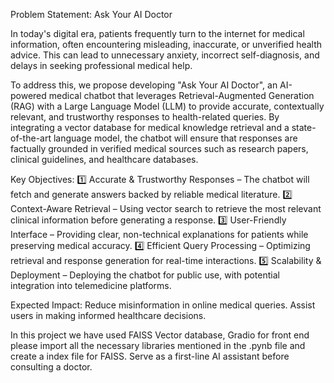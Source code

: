Problem Statement: Ask Your AI Doctor

In today's digital era, patients frequently turn to the internet for medical information, often encountering misleading,
inaccurate, or unverified health advice. This can lead to unnecessary anxiety, incorrect self-diagnosis, and delays in 
seeking professional medical help.

To address this, we propose developing "Ask Your AI Doctor", an AI-powered medical chatbot that leverages
Retrieval-Augmented Generation (RAG) with a Large Language Model (LLM) to provide accurate, contextually relevant,
and trustworthy responses to health-related queries. By integrating a vector database for medical knowledge retrieval 
and a state-of-the-art language model, the chatbot will ensure that responses are factually grounded in verified medical
sources such as research papers, clinical guidelines, and healthcare databases.

Key Objectives:
1️⃣ Accurate & Trustworthy Responses – The chatbot will fetch and generate answers backed by reliable medical literature.
2️⃣ Context-Aware Retrieval – Using vector search to retrieve the most relevant clinical information before generating a response.
3️⃣ User-Friendly Interface – Providing clear, non-technical explanations for patients while preserving medical accuracy.
4️⃣ Efficient Query Processing – Optimizing retrieval and response generation for real-time interactions.
5️⃣ Scalability & Deployment – Deploying the chatbot for public use, with potential integration into telemedicine platforms.

Expected Impact:
Reduce misinformation in online medical queries.
Assist users in making informed healthcare decisions.

In this project we have used FAISS Vector database, Gradio for front end please import all the necessary libraries mentioned in the .pynb file and create a index file for FAISS.
Serve as a first-line AI assistant before consulting a doctor.
